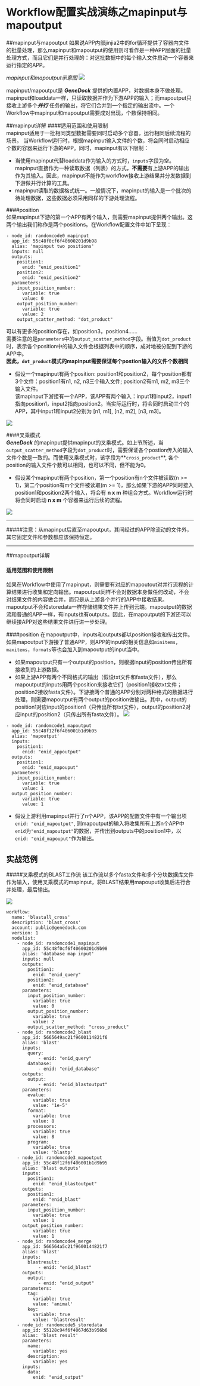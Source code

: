 # Workflow配置实战演练之mapinput与mapoutput


##mapinput与mapoutput
如果说APP内部jinjia2中的for循环提供了容器内文件的批量处理，那么mapinput和mapoutput的使用则可看作是一种APP层面的批量处理方式，而且它们是并行处理的：对这批数据中的每个输入文件启动一个容器来运行指定的APP。

*mapinput和mapoutput示意图*
![](http://ww1.sinaimg.cn/mw690/749452a5gw1ez1cycc88ej20ky05ewey.jpg)


mapinput/mapoutput是 ***GeneDock*** 提供的内置APP，对数据本身不做处理。mapinput和loaddata一样，只读取数据并作为下游APP的输入；而mapoutput只接收上游多个***并行*** 任务的输出，将它们合并到一个指定的输出流中。一个Workflow中mapinput和mapoutput需要成对出现，个数保持相同。

##mapinput详解
####适用范围和使用限制  
mapinput适用于一批相同类型数据需要同时启动多个容器，运行相同后续流程的场景。
当Workflow运行时，根据mapinput输入文件的个数，将会同时启动相应个数的容器来运行下游的APP。同时，mapinput有以下限制：  

- 当使用mapinput代替loaddata作为输入的方式时，`inputs`字段为空。mapinput直接作为一种读取数据（列表）的方式，**不需要**有上游APP的输出作为其输入。因此，mapinput不能作为workflow接收上游结果并分发数据到下游做并行计算的工具。  
- mapinput读取的数据格式统一。一般情况下，mapinput的输入是一个批次的待处理数据，这些数据必须采用同样的下游处理流程。

####position  
如果mapinput下游的第一个APP有两个输入，则需要mapinput提供两个输出。这两个输出我们称作是两个positions。在Workflow配置文件中如下呈现：

```
- node_id: randomcode0_mapinput
  app_id: 55c48f0cf6f40600201d9b98
  alias: 'mapinput two positions'
  inputs: null
  outputs:
    position1:
      enid: "enid_position1"
    position2:
      enid: "enid_position2"
  parameters:
    input_position_number:
      variable: true
      value: 0
    output_position_number:
      variable: true
      value: 2
    output_scatter_method: "dot_product"
```  
可以有更多的position存在，如position3，position4……  
需要注意的是`parameters`中的`output_scatter_method`字段。当值为`dot_product`时，表示各个position中的输入文件会根据列表中的顺序，成对地被分配到下游的APP中。  
**因此，`dot_product`模式的mapinput需要保证每个postion输入的文件个数相同**  

- 假设一个mapinput有两个position: position1和position2，每个position都有3个文件：position1有n1, n2, n3三个输入文件; position2有m1, m2, m3三个输入文件。  
该mapinput下游接有一个APP，该APP有两个输入：input1和input2，input1指向position1，input2指向position2。当实际运行时，将会同时启动三个的APP，其中input1和input2分别为 [n1, m1], [n2, m2], [n3, m3]。

![](http://ww1.sinaimg.cn/mw690/749452a5gw1ez1cy9q034j20d809o74v.jpg)

####叉乘模式  
***GeneDock*** 的mapinput提供mapinput的叉乘模式。如上节所述，当`output_scatter_method`字段为`dot_product`时，需要保证各个postion传入的输入文件个数是一致的。而使用叉乘模式时，该字段为**`cross_product`**, 各个position的输入文件个数可以相同，也可以不同，但不能为0。  

- 假设某个mapinput有两个position，第一个position有n个文件被读取(n >= 1)，第二个position有m个文件被读取(m >= 1)，那么如果下游的APP同时接入position1和position2两个输入，将会有 **n x m** 种组合方式。Workflow运行时将会同时启动 **n x m** 个容器来运行后续的流程。

![](http://ww2.sinaimg.cn/mw690/749452a5gw1ez1cyb25nej20ci0cz3zc.jpg)
  
___
#####注意：从mapinput后直至mapoutput，其间经过的APP除流动的文件外，其它固定文件和参数都应该保持恒定。
___  

##mapoutput详解
#### 适用范围和使用限制  
如果在Workflow中使用了mapinput，则需要有对应的mapoutout对并行流程的计算结果进行收集和定向输出。mapoutput同样不会对数据本身做任何改动，不会对结果文件的内容做合并，而只是从上游各个并行的APP中接收结果。  
mapoutput不会和storedata一样存储结果文件并上传到云端。mapoutput的数据流和普通的APP一样，有inputs也有outputs。因此，在mapoutput的下游还可以继续接APP对这些结果文件进行进一步处理。 

####position 
在mapoutput中，inputs和outputs都以position接收和传出文件。  
如果mapoutput下游接了普通APP，则APP的input的相关信息如`minitems`，`maxitems`，`formats`等也会加入到mapoutput的input当中。

- 如果mapoutput只有一个output的position，则根据input的position传出所有接收到的上游数据。
- 如果上游APP有两个不同格式的输出（假设txt文件和fasta文件），那么mapoutput的inputs用两个position来接收它们（position1接收txt文件；position2接收fasta文件）。下游接两个普通的APP分别对两种格式的数据进行处理，则需要mapoutput有两个output的position做输出。其中，output的position1对应input的position1（只传出所有txt文件），output的position2对应input的position2（只传出所有fasta文件）。
![](http://ww1.sinaimg.cn/mw690/749452a5gw1ez1cybu0csj20i607gglw.jpg)

```
- node_id: randomcode1_mapoutput
  app_id: 55c48f12f6f406001b1d9b95
  alias: 'mapoutput'
  inputs:
    position1:
      enid: "enid_appoutput"
  outputs:
    position1:
      enid: "enid_mapouput"
  parameters:
    input_position_number:
      variable: true
      value: 1
  output_position_number:
      variable: true
      value: 1
```
- 假设上游利用mapinput并行了n个APP，该APP的配置文件中有一个输出项`enid: "enid_mapoutput"`, 则mapoutput的输入将收集所有上游n个APP中`enid`为`"enid_mapoutput"`的数据，并传出到outputs中的position1中，以`enid: "enid_mapouput"`作为输出。

## 实战范例
#####叉乘模式的BLAST工作流
该工作流以多个fasta文件和多个分块数据库文件作为输入，使用叉乘模式的mapinput，将BLAST结果用mapouput收集后进行合并处理，最后输出。

![](http://ww1.sinaimg.cn/mw690/749452a5gw1ez1cyaeyu1j20q108rjs8.jpg)

```
workflow:
  name: 'blastall_cross'
  description: 'blast_cross'
  account: public@genedock.com
  version: 1
  nodelist:
    - node_id: randomcode1_mapinput
      app_id: 55c48f0cf6f40600201d9b98
      alias: 'database map input'
      inputs: null
      outputs:
        position1:
          enid: "enid_query"
        position2:
          enid: "enid_database"
      parameters:
        input_position_number:
          variable: true
          value: 0
        output_position_number:
          variable: true
          value: 2
        output_scatter_method: "cross_product"
    - node_id: randomcode2_blast
      app_id: 5665649ac21f9600114821f6
      alias: 'blast'
      inputs:
        query:
            - enid: "enid_query"
        database:
            - enid: "enid_database"
      outputs:
        output:
            - enid: "enid_blastoutput"
      parameters:
        evalue:
          variable: true
          value: '1e-5'
        format:
          variable: true
          value: 8
        processors:
          variable: true
          value: 8
        program:
          variable: true
          value: 'blastp'
    - node_id: randomcode3_mapoutput
      app_id: 55c48f12f6f406001b1d9b95
      alias: 'blast outputs'
      inputs:
        position1:
          enid: "enid_blastoutput" 
      outputs:
        position1:
          enid: "enid_blast" 
      parameters:
        input_position_number: 
          variable: true
          value: 1
      output_position_number:
          variable: true
          value: 1
    - node_id: randomcode4_merge
      app_id: 566564a5c21f9600144821f7
      alias: 'blast'
      inputs:
        blastresult:
            - enid: "enid_blast"
      outputs:
        output:
            - enid: "enid_output"
      parameters:
        tag:
          variable: true
          value: 'animal'
        key:
          variable: true
          value: 'blastresult'
    - node_id: randomcode5_storedata
      app_id: 55128c94f6f4067d63b956b6
      alias: 'blast result'
      parameters:
        name:
          variable: yes
        description:
          variable: yes
      inputs:
        data:
          enid: "enid_output"

```
